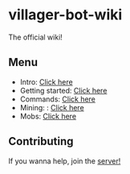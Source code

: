 # villager-bot-wiki
The official wiki!

## Menu

- Intro: [Click here](./1-intro.md)
- Getting started: [Click here](./2-getting-started.md)
- Commands: [Click here](./3-commands.md)
- Mining: : [Click here](./4-mining.md)
- Mobs: [Click here](./5-mobs.md)

## Contributing
If you wanna help, join the [server!](https://discord.gg/XwgJ69uHQY)
